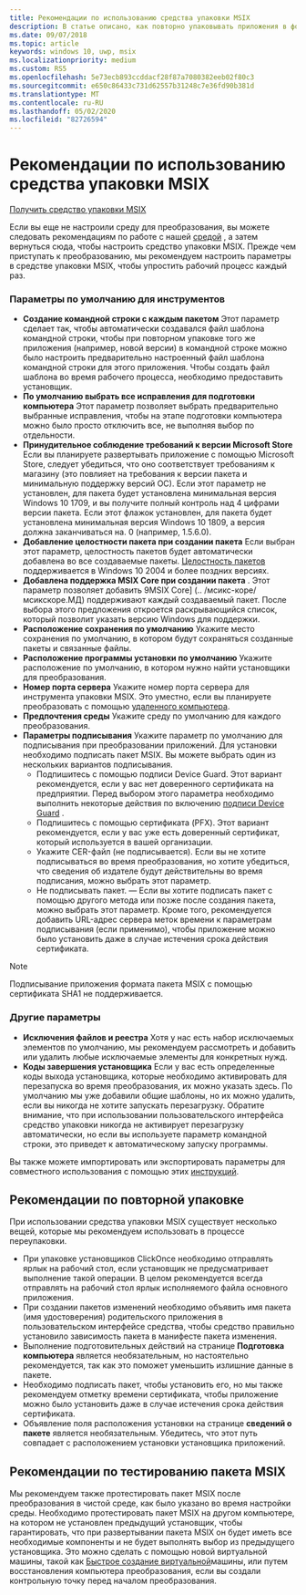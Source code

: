 ```yaml
---
title: Рекомендации по использованию средства упаковки MSIX
description: В статье описано, как повторно упаковывать приложения в формате MSIX с помощью средства упаковки MSIX.
ms.date: 09/07/2018
ms.topic: article
keywords: windows 10, uwp, msix
ms.localizationpriority: medium
ms.custom: RS5
ms.openlocfilehash: 5e73ecb893ccddacf28f87a7080382eeb02f80c3
ms.sourcegitcommit: e650c86433c731d62557b31248c7e36fd90b381d
ms.translationtype: MT
ms.contentlocale: ru-RU
ms.lasthandoff: 05/02/2020
ms.locfileid: "82726594"
---
```

# <a name="best-practices-for-the-msix-packaging-tool"></a>Рекомендации по использованию средства упаковки MSIX

<div class="nextstepaction"><p><a class="x-hidden-focus" href="https://www.microsoft.com/en-us/p/msix-packaging-tool/9n5lw3jbcxkf" data-linktype="external">Получить средство упаковки MSIX</a></p></div>

Если вы еще не настроили среду для преобразования, вы можете следовать рекомендациям по работе с нашей [средой](prepare-your-environment.md) , а затем вернуться сюда, чтобы настроить средство упаковки MSIX. Прежде чем приступать к преобразованию, мы рекомендуем настроить параметры в средстве упаковки MSIX, чтобы упростить рабочий процесс каждый раз.

### <a name="tool-defaults"></a>Параметры по умолчанию для инструментов

- **Создание командной строки с каждым пакетом** Этот параметр сделает так, чтобы автоматически создавался файл шаблона командной строки, чтобы при повторном упаковке того же приложения (например, новой версии) в командной строке можно было настроить предварительно настроенный файл шаблона командной строки для этого приложения. Чтобы создать файл шаблона во время рабочего процесса, необходимо предоставить установщик.
- **По умолчанию выбрать все исправления для подготовки компьютера** Этот параметр позволяет выбрать предварительно выбранные исправления, чтобы на этапе подготовки компьютера можно было просто отключить все, не выполняя выбор по отдельности.
- **Принудительное соблюдение требований к версии Microsoft Store** Если вы планируете развертывать приложение с помощью Microsoft Store, следует убедиться, что оно соответствует требованиям к магазину (это повлияет на требования к версии пакета и минимальную поддержку версий ОС). Если этот параметр не установлен, для пакета будет установлена минимальная версия Windows 10 1709, и вы получите полный контроль над 4 цифрами версии пакета. Если этот флажок установлен, для пакета будет установлена минимальная версия Windows 10 1809, а версия должна заканчиваться на. 0 (например, 1.5.6.0).
- **Добавление целостности пакета при создании пакета** Если выбран этот параметр, целостность пакетов будет автоматически добавлена во все создаваемые пакеты. [Целостность пакетов](../package/signing-package-overview.md#package-integrity-enforcement) поддерживается в Windows 10 2004 и более поздних версиях.
- **Добавлена поддержка MSIX Core при создании пакета** . Этот параметр позволяет добавить 9MSIX Core] (.. /мсикс-коре/мсикскоре.МД) поддерживают каждый создаваемый пакет. После выбора этого предложения откроется раскрывающийся список, который позволит указать версию Windows для поддержки. 
- **Расположение сохранения по умолчанию** Укажите место сохранения по умолчанию, в котором будут сохраняться созданные пакеты и связанные файлы.
- **Расположение программы установки по умолчанию** Укажите расположение по умолчанию, в котором нужно найти установщики для преобразования.
- **Номер порта сервера** Укажите номер порта сервера для инструмента упаковки MSIX. Это уместно, если вы планируете преобразовать с помощью [удаленного компьютера](remote-conversion-setup.md). 
- **Предпочтения среды** Укажите среду по умолчанию для каждого преобразования.
- **Параметры подписывания** Укажите параметр по умолчанию для подписывания при преобразовании приложений. Для установки необходимо подписать пакет MSIX. Вы можете выбрать один из нескольких вариантов подписывания.
    - Подпишитесь с помощью подписи Device Guard. Этот вариант рекомендуется, если у вас нет доверенного сертификата на предприятии. Перед выбором этого параметра необходимо выполнить некоторые действия по включению [подписи Device Guard](../package/signing-package-device-guard-signing.md) . 
    - Подпишитесь с помощью сертификата (PFX). Этот вариант рекомендуется, если у вас уже есть доверенный сертификат, который используется в вашей организации.
    - Укажите CER-файл (не подписывается). Если вы не хотите подписываться во время преобразования, но хотите убедиться, что сведения об издателе будут действительны во время подписания, можно выбрать этот параметр.
    - Не подписывать пакет. — Если вы хотите подписать пакет с помощью другого метода или позже после создания пакета, можно выбрать этот параметр.
    Кроме того, рекомендуется добавить URL-адрес сервера меток времени к параметрам подписывания (если применимо), чтобы приложение можно было установить даже в случае истечения срока действия сертификата.   

> [!NOTE]
> Подписывание приложения формата пакета MSIX с помощью сертификата SHA1 не поддерживается.

### <a name="other-settings"></a>Другие параметры

- **Исключения файлов и реестра** Хотя у нас есть набор исключаемых элементов по умолчанию, мы рекомендуем рассмотреть и добавить или удалить любые исключаемые элементы для конкретных нужд. 
- **Коды завершения установщика** Если у вас есть определенные коды выхода установщика, которые необходимо активировать для перезапуска во время преобразования, их можно указать здесь. По умолчанию мы уже добавили общие шаблоны, но их можно удалить, если вы никогда не хотите запускать перезагрузку. Обратите внимание, что при использовании пользовательского интерфейса средство упаковки никогда не активирует перезагрузку автоматически, но если вы используете параметр командной строки, это приведет к автоматическому запуску программы. 
 
Вы также можете импортировать или экспортировать параметры для совместного использования с помощью этих [инструкций](duplicate-tool-settings-across-devices.md). 

## <a name="best-practices-during-repackaging"></a>Рекомендации по повторной упаковке

При использовании средства упаковки MSIX существует несколько вещей, которые мы рекомендуем использовать в процессе переупаковки.

- При упаковке установщиков ClickOnce необходимо отправлять ярлык на рабочий стол, если установщик не предусматривает выполнение такой операции. В целом рекомендуется всегда отправлять на рабочий стол ярлык исполняемого файла основного приложения.
- При создании пакетов изменений необходимо объявить имя пакета (имя удостоверения) родительского приложения в пользовательском интерфейсе средства, чтобы средство правильно установило зависимость пакета в манифесте пакета изменения.
- Выполнение подготовительных действий на странице **Подготовка компьютера** является необязательным, но настоятельно рекомендуется, так как это поможет уменьшить излишние данные в пакете.
- Необходимо подписать пакет, чтобы установить его, но мы также рекомендуем отметку времени сертификата, чтобы приложение можно было установить даже в случае истечения срока действия сертификата.
- Объявление поля расположения установки на странице **сведений о пакете** является необязательным. Убедитесь, что этот путь совпадает с расположением установки установщика приложений.

## <a name="best-practices-for-testing-your-msix-package"></a>Рекомендации по тестированию пакета MSIX

Мы рекомендуем также протестировать пакет MSIX после преобразования в чистой среде, как было указано во время настройки среды. Необходимо протестировать пакет MSIX на другом компьютере, на котором не установлен предыдущий установщик, чтобы гарантировать, что при развертывании пакета MSIX он будет иметь все необходимые компоненты и не будет выполнять выбор из предыдущего установщика. Это можно сделать с помощью новой виртуальной машины, такой как [Быстрое создание виртуальной](Quick-Create-VM.md)машины, или путем восстановления компьютера преобразования, если вы создали контрольную точку перед началом преобразования.

